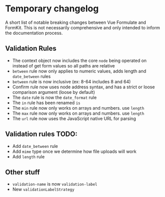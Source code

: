 # Temporary changelog

A short list of notable breaking changes between Vue Formulate and FormKit. This
is not necessarily comprehensive and only intended to inform the documentation
process.

## Validation Rules

- The context object now includes the core `node` being operated on instead of get form values so all paths are relative
- `between` rule now only applies to numeric values, adds length and `date_between` rules
- `between` rule is now inclusive (ex: 8-64 includes 8 and 64)
- Confirm rule now uses node address syntax, and has a strict or loose comparison argument (loose by default)
- The `date` rule is now the `date_format` rule
- The `in` rule has been renamed `is`
- The `min` rule now only works on arrays and numbers. use `length`
- The `max` rule now only works on arrays and numbers. use `length`
- The `url` rule now uses the JavaScript native URL for parsing
## Validation rules TODO:

- Add `date_between` rule
- Add `mime` type once we determine how file uploads will work
- Add `length` rule


## Other stuff

- `validation-name` is now `validation-label`
- New `validationLabelStrategy`
